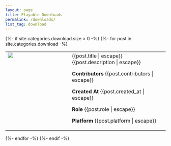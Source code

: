 ```yaml
---
layout: page
title: Playable Downloads
permalink: /downloads/
list_tag: download
---
```


{%- if site.categories.download.size > 0 -%}
    {%- for post in site.categories.download -%}
    <table class="section">
        <tr>
            <td width="40%" valign="top">
            <a href="{{post.remote_url | escape}}"><img class="full" src="{{post.image | escape}}"/></a>
            </td>
            <td>
            <div class="content title">{{post.title | escape}}</div>
            <div class="content description">{{post.description | escape}}
            </div>
            <div class="content brief">
                <p><b>Contributors</b> {{post.contributors | escape}}</p>
                <p><b>Created At</b> {{post.created_at | escape}}</p>
                <p><b>Role</b> {{post.role | escape}}</p>
                <p><b>Platform</b> {{post.platform | escape}}</p>
            </div>
            </td>
        </tr>
    </table>
    {%- endfor -%}
{%- endif -%}

